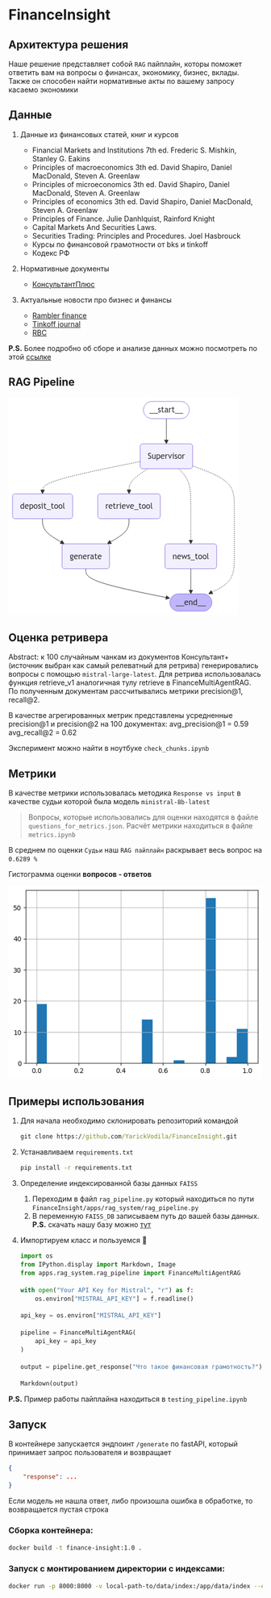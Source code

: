 # FinanceInsight

## Архитектура решения

Наше решение представляет собой `RAG` пайплайн, которы поможет ответить вам на вопросы о финансах, экономику, бизнес, вклады. Также он способен найти нормативные акты по вашему запросу касаемо экономики

## Данные

1. Данные из финансовых статей, книг и курсов
    - Financial Markets and Institutions 7th ed. Frederic S. Mishkin, Stanley G. Eakins
    - Principles of macroeconomics 3th ed. David Shapiro, Daniel MacDonald, Steven A. Greenlaw
    - Principles of microeconomics 3th ed. David Shapiro, Daniel MacDonald, Steven A. Greenlaw
    - Principles of economics 3th ed. David Shapiro, Daniel MacDonald, Steven A. Greenlaw
    - Principles of Finance. Julie Danhlquist, Rainford Knight
    - Capital Markets And Securities Laws.
    - Securities Trading: Principles and Procedures. Joel Hasbrouck
    - Курсы по финансовой грамотности от bks и tinkoff
    - Кодекс РФ

2. Нормативные документы
    - [КонсультантПлюс](https://www.consultant.ru)

3. Актуальные новости про бизнес и финансы
    - [Rambler finance](https://finance.rambler.ru/economics/)
    - [Tinkoff journal](https://journal.tinkoff.ru/flows/news/)
    - [RBC](https://www.rbc.ru/business/)


**P.S.** Более подробно об сборе и анализе данных можно посмотреть по этой [ссылке](https://github.com/favead/financial-data-pipeline/tree/main)


## RAG Pipeline

![graph](graph.png)

## Оценка ретривера

Abstract: к 100 случайным чанкам из документов Консультант+ (источник выбран как самый релеватный для ретрива) генерировались вопросы с помощью `mistral-large-latest`. Для ретрива использовалась функция retrieve_v1 аналогичная тулу retrieve в FinanceMultiAgentRAG. По полученным документам рассчитывались метрики precision@1, recall@2. 

В качестве агрегированных метрик представлены усредненные precision@1 и precision@2 на 100 документах: 
avg_precision@1 = 0.59
avg_recall@2 = 0.62

Эксперимент можно найти в ноутбуке `check_chunks.ipynb`

## Метрики

В качестве метрики использовалась методика `Response vs input` в качестве судьи которой была модель `ministral-8b-latest`

>Вопросы, которые использовались для оценки находятся в файле `questions_for_metrics.json`. Расчёт метрики находиться в файле `metrics.ipynb`

В среднем по оценки `Судьи` наш `RAG пайплайн` раскрывает весь вопрос на `0.6289 %`


Гистограмма оценки **вопросов - ответов**

![hist](hist.png)

## Примеры использования 

1. Для начала необходимо склонировать репозиторий командой

    ```cmd
    git clone https://github.com/YarickVodila/FinanceInsight.git
    ```

2. Устанавливаем `requirements.txt`
    ```cmd
    pip install -r requirements.txt
    ```

3. Определение индексированной базы данных `FAISS`

    1. Переходим в файл `rag_pipeline.py` который находиться по пути `FinanceInsight/apps/rag_system/rag_pipeline.py`
    2. В переменную `FAISS_DB` записываем путь до вашей базы данных. **P.S.** скачать нашу базу можно [тут](https://drive.google.com/file/d/1ZJpODxrIUufjtp1993AEv5vnhhjtVp_3/view?usp=sharing)

4. Импортируем класс и пользуемся 🤩
    ```py
    import os
    from IPython.display import Markdown, Image
    from apps.rag_system.rag_pipeline import FinanceMultiAgentRAG

    with open("Your API Key for Mistral", "r") as f:
        os.environ["MISTRAL_API_KEY"] = f.readline()

    api_key = os.environ["MISTRAL_API_KEY"]

    pipeline = FinanceMultiAgentRAG(
        api_key = api_key
    )

    output = pipeline.get_response("Что такое финансовая грамотность?")

    Markdown(output)
    ```


**P.S.** Пример работы пайплайна находиться в `testing_pipeline.ipynb`

## Запуск

В контейнере запускается эндпоинт `/generate` по fastAPI, который принимает запрос пользователя и возвращает
```json
{
    "response": ...
}
```
Если модель не нашла ответ, либо произошла ошибка в обработке, то возвращается пустая строка

### Сборка контейнера:
```bash
docker build -t finance-insight:1.0 .
```

### Запуск с монтированием директории с индексами:
```bash
docker run -p 8000:8000 -v local-path-to/data/index:/app/data/index --env-file .env_vars --rm finance-insight:1.0
```
